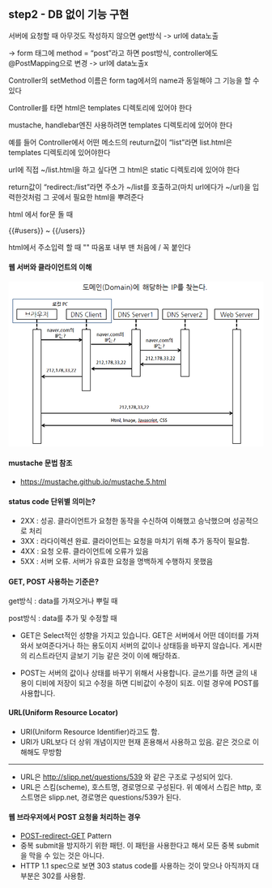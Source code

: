 ## step2 - DB 없이 기능 구현


서버에 요청할 때 아무것도 작성하지 않으면 get방식 -> url에 data노출

-> form 태그에 method = “post”라고 하면 post방식, controller에도 @PostMapping으로 변경 -> url에 data노출x



Controller의 setMethod 이름은 form tag에서의 name과 동일해야 그 기능을 할 수 있다

Controller를 타면 html은 templates 디렉토리에 있어야 한다

mustache, handlebar엔진 사용하려면 templates 디렉토리에 있어야 한다

예를 들어 Controller에서 어떤 메소드의 reuturn값이 “list”라면 list.html은 templates 디렉토리에 있어야한다

url에 직접 ~/list.html을 하고 싶다면 그 html은 static 디렉토리에 있어야 한다

return값이 “redirect:/list”라면 주소가 ~/list를 호출하고(마치 url에다가 ~/url)을 입력한것처럼 그 곳에서 필요한 html을 뿌려준다

html 에서 for문 돌 때

{{#users}} ~ {{/users}}

html에서 주소입력 할 때 "" 따옴포 내부 맨 처음에 / 꼭 붙인다



#### 웹 서버와 클라이언트의 이해



![image2](./2.PNG)



#### mustache 문법 참조

- <https://mustache.github.io/mustache.5.html>



#### status code 단위별 의미는?

- 2XX : 성공. 클라이언트가 요청한 동작을 수신하여 이해했고 승낙했으며 성공적으로 처리
- 3XX : 라다이렉션 완료. 클라이언트는 요청을 마치기 위해 추가 동작이 필요함.
- 4XX : 요청 오류. 클라이언트에 오류가 있음
- 5XX : 서버 오류. 서버가 유효한 요청을 명백하게 수행하지 못했음



#### GET, POST 사용하는 기준은?

get방식 :  data를 가져오거나 뿌릴 때

post방식 : data를 추가 및 수정할 때

- GET은 Select적인 성향을 가지고 있습니다. GET은 서버에서 어떤 데이터를 가져와서 보여준다거나 하는 용도이지 서버의 값이나 상태등을 바꾸지 않습니다. 게시판의 리스트라던지 글보기 기능 같은 것이 이에 해당하죠.

- POST는 서버의 값이나 상태를 바꾸기 위해서 사용합니다. 글쓰기를 하면 글의 내용이 디비에 저장이 되고 수정을 하면 디비값이 수정이 되죠. 이럴 경우에 POST를 사용합니다.

  

#### URL(Uniform Resource Locator)

- URI(Uniform Resource Identifier)라고도 함.
- URI가 URL보다 더 상위 개념이지만 현재 혼용해서 사용하고 있음. 같은 것으로 이해해도 무방함

------

- URL은 <http://slipp.net/questions/539> 와 같은 구조로 구성되어 있다.
- URL은 스킴(scheme), 호스트명, 경로명으로 구성된다. 위 예에서 스킴은 http, 호스트명은 slipp.net, 경로명은 questions/539가 된다.



#### 웹 브라우저에서 POST 요청을 처리하는 경우

- [POST-redirect-GET](https://en.wikipedia.org/wiki/Post/Redirect/Get) Pattern
- 중복 submit을 방지하기 위한 패턴. 이 패턴을 사용한다고 해서 모든 중복 submit을 막을 수 있는 것은 아니다.
- HTTP 1.1 spec으로 보면 303 status code를 사용하는 것이 맞으나 아직까지 대부분은 302를 사용함.